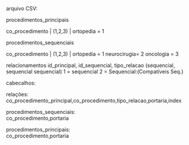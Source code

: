 arquivo CSV:

procedimentos_principais

co_procedimento | (1,2,3) |
ortopedia = 1

procedimentos_sequenciais

co_procedimento | (1,2,3) |
ortopedia = 1
neurocirugia= 2
oncologia = 3

relacionamentos
id_principal, id_sequencial, tipo_relacao (sequencial, sequencial sequencial)
1 = sequencial
2 = Sequencial:(Compatíveis Seq.)

cabecalhos:

relações:  
co_procedimento_principal,co_procedimento,tipo_relacao,portaria,index

procedimentos_sequenciais:  
co_procedimento,portaria

procedimentos_principais:  
co_procedimento,portaria
